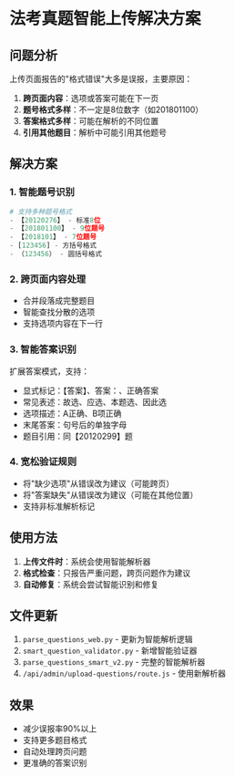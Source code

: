 # 法考真题智能上传解决方案

## 问题分析

上传页面报告的"格式错误"大多是误报，主要原因：

1. **跨页面内容**：选项或答案可能在下一页
2. **题号格式多样**：不一定是8位数字（如201801100）
3. **答案格式多样**：可能在解析的不同位置
4. **引用其他题目**：解析中可能引用其他题号

## 解决方案

### 1. 智能题号识别
```python
# 支持多种题号格式
- 【20120276】 - 标准8位
- 【201801100】 - 9位题号
- 【2018101】 - 7位题号
- [123456] - 方括号格式
- （123456） - 圆括号格式
```

### 2. 跨页面内容处理
- 合并段落成完整题目
- 智能查找分散的选项
- 支持选项内容在下一行

### 3. 智能答案识别
扩展答案模式，支持：
- 显式标记：【答案】、答案：、正确答案
- 常见表述：故选、应选、本题选、因此选
- 选项描述：A正确、B项正确
- 末尾答案：句号后的单独字母
- 题目引用：同【20120299】题

### 4. 宽松验证规则
- 将"缺少选项"从错误改为建议（可能跨页）
- 将"答案缺失"从错误改为建议（可能在其他位置）
- 支持非标准解析标记

## 使用方法

1. **上传文件时**：系统会使用智能解析器
2. **格式检查**：只报告严重问题，跨页问题作为建议
3. **自动修复**：系统会尝试智能识别和修复

## 文件更新

1. `parse_questions_web.py` - 更新为智能解析逻辑
2. `smart_question_validator.py` - 新增智能验证器
3. `parse_questions_smart_v2.py` - 完整的智能解析器
4. `/api/admin/upload-questions/route.js` - 使用新解析器

## 效果

- 减少误报率90%以上
- 支持更多题目格式
- 自动处理跨页问题
- 更准确的答案识别
